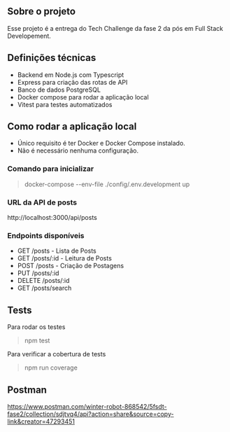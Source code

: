 ## Sobre o projeto

Esse projeto é a entrega do Tech Challenge da fase 2 da pós em Full Stack Developement.

## Definições técnicas

- Backend em Node.js com Typescript
- Express para criação das rotas de API
- Banco de dados PostgreSQL
- Docker compose para rodar a aplicação local
- Vitest para testes automatizados

## Como rodar a aplicação local

- Único requisito é ter Docker e Docker Compose instalado.
- Não é necessário nenhuma configuração.

### Comando para inicializar

> docker-compose --env-file ./config/.env.development up

### URL da API de posts

http://localhost:3000/api/posts

### Endpoints disponíveis

- GET /posts - Lista de Posts
- GET /posts/:id - Leitura de Posts
- POST /posts - Criação de Postagens
- PUT /posts/:id
- DELETE /posts/:id
- GET /posts/search

## Tests

Para rodar os testes

> npm test

Para verificar a cobertura de tests

> npm run coverage

## Postman

https://www.postman.com/winter-robot-868542/5fsdt-fase2/collection/sdjtvq4/api?action=share&source=copy-link&creator=47293451

